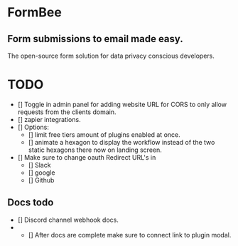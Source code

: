 # FormBee

## Form submissions to email made easy.

The open-source form solution for data privacy conscious developers.

# TODO
- [] Toggle in admin panel for adding website URL for CORS to only allow requests from the clients domain.
- [] zapier integrations.
- [] Options: 
    - [] limit free tiers amount of plugins enabled at once.
    - [] animate a hexagon to display the workflow instead of the two static hexagons there now on landing screen.
- [] Make sure to change oauth Redirect URL's in
    - [] Slack
    - [] google
    - [] Github



## Docs todo
- [] Discord channel webhook docs.
- - [] After docs are complete make sure to connect link to plugin modal. 
